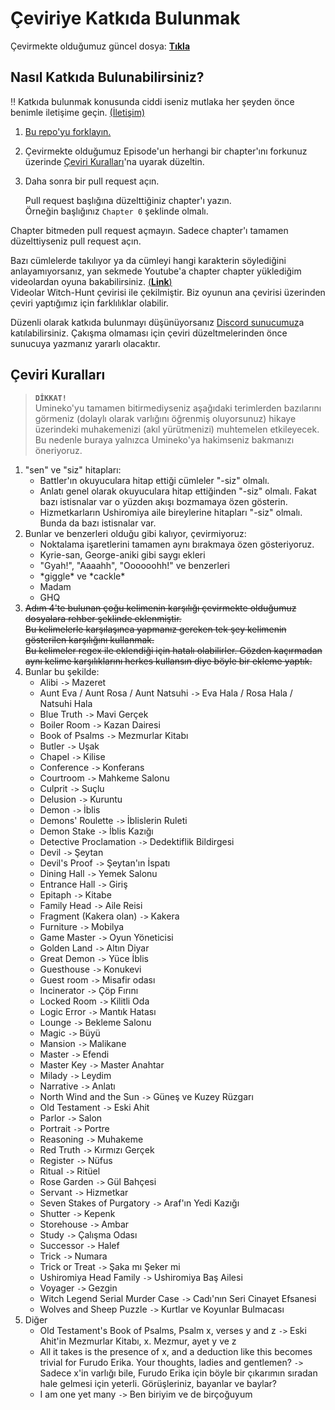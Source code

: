 [guncel-dosya]: ../../tree/master/README.md#ilerleme

# Çeviriye Katkıda Bulunmak

Çevirmekte olduğumuz güncel dosya: [**Tıkla**][guncel-dosya]

## Nasıl Katkıda Bulunabilirsiniz?

‼️ Katkıda bulunmak konusunda ciddi iseniz mutlaka her şeyden önce benimle iletişime geçin. [(İletişim)](../../tree/master/README.md#iletişim)

1. [Bu repo'yu forklayın.](https://github.com/Witch-Love/umineko-scripting-tr/fork)
2. Çevirmekte olduğumuz Episode'un herhangi bir chapter'ını forkunuz üzerinde [Çeviri Kuralları](#çeviri-kuralları)'na uyarak düzeltin.
3. Daha sonra bir pull request açın.

   Pull request başlığına düzelttiğiniz chapter'ı yazın.  
   Örneğin başlığınız `Chapter 0` şeklinde olmalı.

Chapter bitmeden pull request açmayın. Sadece chapter'ı tamamen düzelttiyseniz pull request açın.  

Bazı cümlelerde takılıyor ya da cümleyi hangi karakterin söylediğini anlayamıyorsanız, yan sekmede Youtube'a chapter chapter yüklediğim videolardan oyuna bakabilirsiniz. [(**Link**)](https://youtube.com/playlist?list=PLOxBDkucq83mp2JX42XQ_5n02-WNax7-H)  
Videolar Witch-Hunt çevirisi ile çekilmiştir. Biz oyunun ana çevirisi üzerinden çeviri yaptığımız için farklılıklar olabilir.

Düzenli olarak katkıda bulunmayı düşünüyorsanız [Discord sunucumuz](https://discord.gg/jyD5jn9Vpd)a katılabilirsiniz. Çakışma olmaması için çeviri düzeltmelerinden önce sunucuya yazmanız yararlı olacaktır.

## Çeviri Kuralları

>**`DİKKAT!`**  
>Umineko'yu tamamen bitirmediyseniz aşağıdaki terimlerden bazılarını görmeniz (dolaylı olarak varlığını öğrenmiş oluyorsunuz) hikaye üzerindeki muhakemenizi (akıl yürütmenizi) muhtemelen etkileyecek. Bu nedenle buraya yalnızca Umineko'ya hakimseniz bakmanızı öneriyoruz.

1. "sen" ve "siz" hitapları:
   * Battler'ın okuyuculara hitap ettiği cümleler "-siz" olmalı.
   * Anlatı genel olarak okuyuculara hitap ettiğinden "-siz" olmalı. Fakat bazı istisnalar var o yüzden akışı bozmamaya özen gösterin.
   * Hizmetkarların Ushiromiya aile bireylerine hitapları "-siz" olmalı. Bunda da bazı istisnalar var.
2. Bunlar ve benzerleri olduğu gibi kalıyor, çevirmiyoruz:
   * Noktalama işaretlerini tamamen aynı bırakmaya özen gösteriyoruz.
   * Kyrie-san, George-aniki gibi saygı ekleri
   * "Gyah!", "Aaaahh", "Oooooohh!" ve benzerleri
   * \*giggle\* ve \*cackle\*
   * Madam
   * GHQ
3. ~~Adım 4'te bulunan çoğu kelimenin karşılığı çevirmekte olduğumuz dosyalara rehber şeklinde eklenmiştir.~~  
   ~~Bu kelimelerle karşılaşınca yapmanız gereken tek şey kelimenin gösterilen karşılığını kullanmak.~~  
   ~~Bu kelimeler regex ile eklendiği için hatalı olabilirler. Gözden kaçırmadan aynı kelime karşılıklarını herkes kullansın diye böyle bir ekleme yaptık.~~
4. Bunlar bu şekilde:
   * Alibi `->` Mazeret
   * Aunt Eva / Aunt Rosa / Aunt Natsuhi `->` Eva Hala / Rosa Hala / Natsuhi Hala
   * Blue Truth `->` Mavi Gerçek
   * Boiler Room `->` Kazan Dairesi
   * Book of Psalms `->` Mezmurlar Kitabı
   * Butler `->` Uşak
   * Chapel `->` Kilise
   * Conference `->` Konferans
   * Courtroom `->` Mahkeme Salonu
   * Culprit `->` Suçlu
   * Delusion `->` Kuruntu
   * Demon `->` İblis
   * Demons' Roulette `->` İblislerin Ruleti
   * Demon Stake `->` İblis Kazığı
   * Detective Proclamation `->` Dedektiflik Bildirgesi
   * Devil `->` Şeytan
   * Devil's Proof `->` Şeytan'ın İspatı
   * Dining Hall `->` Yemek Salonu
   * Entrance Hall `->` Giriş
   * Epitaph `->` Kitabe
   * Family Head `->` Aile Reisi
   * Fragment (Kakera olan) `->` Kakera
   * Furniture `->` Mobilya
   * Game Master `->` Oyun Yöneticisi
   * Golden Land `->` Altın Diyar
   * Great Demon `->` Yüce İblis
   * Guesthouse `->` Konukevi
   * Guest room `->` Misafir odası
   * Incinerator `->` Çöp Fırını
   * Locked Room `->` Kilitli Oda
   * Logic Error `->` Mantık Hatası
   * Lounge `->` Bekleme Salonu
   * Magic `->` Büyü
   * Mansion `->` Malikane
   * Master `->` Efendi
   * Master Key `->` Master Anahtar
   * Milady `->` Leydim
   * Narrative `->` Anlatı
   * North Wind and the Sun `->` Güneş ve Kuzey Rüzgarı
   * Old Testament `->` Eski Ahit
   * Parlor `->` Salon
   * Portrait `->` Portre
   * Reasoning `->` Muhakeme
   * Red Truth `->` Kırmızı Gerçek
   * Register `->` Nüfus
   * Ritual `->` Ritüel
   * Rose Garden `->` Gül Bahçesi
   * Servant `->` Hizmetkar
   * Seven Stakes of Purgatory `->` Araf'ın Yedi Kazığı
   * Shutter `->` Kepenk
   * Storehouse `->` Ambar
   * Study `->` Çalışma Odası
   * Successor `->` Halef
   * Trick `->` Numara
   * Trick or Treat `->` Şaka mı Şeker mi
   * Ushiromiya Head Family `->` Ushiromiya Baş Ailesi
   * Voyager `->` Gezgin
   * Witch Legend Serial Murder Case `->` Cadı'nın Seri Cinayet Efsanesi
   * Wolves and Sheep Puzzle `->` Kurtlar ve Koyunlar Bulmacası
5. Diğer
   * Old Testament's Book of Psalms, Psalm x, verses y and z `->` Eski Ahit'in Mezmurlar Kitabı, x. Mezmur, ayet y ve z
   * All it takes is the presence of x, and a deduction like this becomes trivial for Furudo Erika. Your thoughts, ladies and gentlemen? `->` Sadece x'in varlığı bile, Furudo Erika için böyle bir çıkarımın sıradan hale gelmesi için yeterli. Görüşleriniz, bayanlar ve baylar?
   * I am one yet many `->` Ben biriyim ve de birçoğuyum